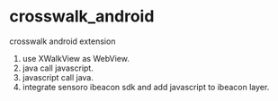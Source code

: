 # crosswalk_android
crosswalk android extension

1. use XWalkView as WebView.
2. java call javascript.
3. javascript call java.
4. integrate sensoro ibeacon sdk and add javascript to ibeacon layer.
